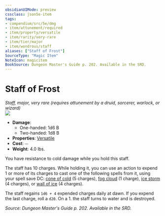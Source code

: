 ```yaml
---
obsidianUIMode: preview
cssclass: json5e-item
tags:
- compendium/src/5e/dmg
- item/attunement/required
- item/property/versatile
- item/rarity/very-rare
- item/tier/major
- item/wondrous/staff
aliases: ["Staff of Frost"]
SourceType: "Magic Item"
NoteIcon: magicitem
BookSource: Dungeon Master's Guide p. 202. Available in the SRD.
---
```

# Staff of Frost
*Staff, major, very rare (requires attunement by a druid, sorcerer, warlock, or wizard)*  
![](/2-Mechanics/CLI/items/img/staff-of-frost.webp#right)  

- **Damage**:
  - One-handed: 1d6 B
  - Two-handed: 1d8 B
- **Properties**: [Versatile](/2-Mechanics/CLI/rules/item-properties.md#Versatile)
- **Cost**: ⏤
- **Weight**: 4.0 lbs.

You have resistance to cold damage while you hold this staff.

The staff has 10 charges. While holding it, you can use an action to expend 1 or more of its charges to cast one of the following spells from it, using your spell save DC: [cone of cold](/2-Mechanics/CLI/spells/cone-of-cold.md) (5 charges), [fog cloud](/2-Mechanics/CLI/spells/fog-cloud.md) (1 charge), [ice storm](/2-Mechanics/CLI/spells/ice-storm.md) (4 charges), or [wall of ice](/2-Mechanics/CLI/spells/wall-of-ice.md) (4 charges).

The staff regains `1d6 + 4` expended charges daily at dawn. If you expend the last charge, roll a `d20`. On a 1. the staff turns to water and is destroyed.

*Source: Dungeon Master's Guide p. 202. Available in the SRD.*